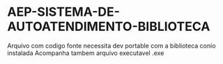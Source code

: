 # AEP-SISTEMA-DE-AUTOATENDIMENTO-BIBLIOTECA

Arquivo com codigo fonte necessita dev portable com a biblioteca conio instalada
Acompanha tambem arquivo executavel .exe

